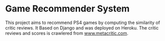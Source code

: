 # Game Recommender System

This project aims to recommend PS4 games by computing the similarity of critic reviews. 
It Based on Django and was deployed on Heroku.
The critic reviews and scores is crawlered from www.metacritic.com.
